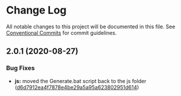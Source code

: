 # Change Log

All notable changes to this project will be documented in this file.
See [Conventional Commits](https://conventionalcommits.org) for commit guidelines.

<a name="2.0.1"></a>
## 2.0.1 (2020-08-27)


### Bug Fixes

* **js:** moved the Generate.bat script back to the js folder ([d6d7912ea4f7878e4be29a5a95a623802951d614](https://github.com/factset/stachschema/commit/d6d7912ea4f7878e4be29a5a95a623802951d614))
